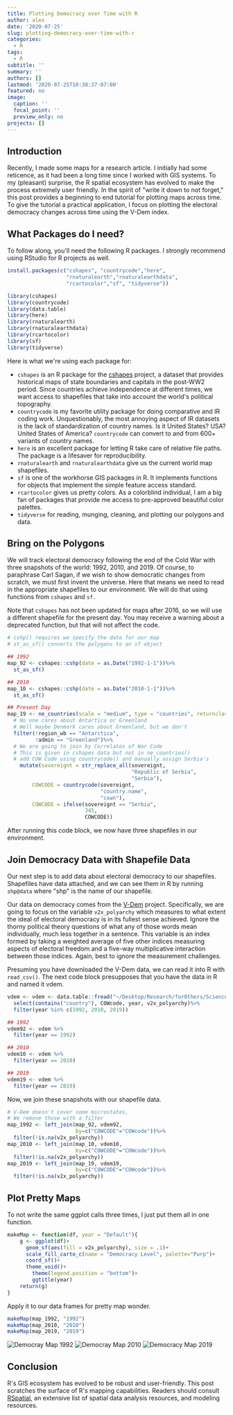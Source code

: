 ```yaml
---
title: Plotting Democracy over Time with R
author: alex
date: '2020-07-25'
slug: plotting-democracy-over-time-with-r
categories:
  - R
tags:
  - R
subtitle: ''
summary: ''
authors: []
lastmod: '2020-07-25T10:38:37-07:00'
featured: no
image:
  caption: ''
  focal_point: ''
  preview_only: no
projects: []
---
```


## Introduction 

Recently, I made some maps for a research article. I initially had some reticence, as it had been a long time since I worked with GIS systems. To my (pleasant) surprise, the R spatial ecosystem has evolved to make the process extremely user friendly. In the spirit of "write it down to not forget," this post provides a beginning to end tutorial for plotting maps across time. To give the tutorial a practical application, I focus on plotting the electoral democracy changes across time using the V-Dem index. 

## What Packages do I need?

To follow along, you'll need the following R packages. I strongly recommend using RStudio for R projects as well. 


```r
install.packages(c("cshapes", "countrycode","here",
                   "rnaturalearth","rnaturalearthdata",
                   "rcartocolor","sf", "tidyverse"))
```


```r
library(cshapes)
library(countrycode)
library(data.table)
library(here)
library(rnaturalearth)
library(rnaturalearthdata)
library(rcartocolor)
library(sf)
library(tidyverse)
```

Here is what we're using each package for: 

- `cshapes` is an R package for the [cshapes](http://nils.weidmann.ws/projects/cshapes.html) project, a dataset that provides historical maps of state boundaries and capitals in the post-WW2 period. Since countries achieve independence at different times, we want access to shapefiles that take into account the world's political topography.  
- `countrycode` is my favorite utility package for doing comparative and IR coding work. Unquestionably, the most annoying aspect of IR datasets is the lack of standardization of country names. Is it United States? USA? United States of America? `countrycode` can convert to and from 600+ variants of country names.
- `here` is an excellent package for letting R take care of relative file paths. The package is a lifesaver for reproducibility. 
- `rnaturalearth` and `rnaturalearthdata` give us the current world map shapefiles. 
- `sf` is one of the workhorse GIS packages in R. It implements functions for objects that implement the simple feature access standard. 
- `rcartocolor` gives us pretty colors. As a colorblind individual, I am a big fan of packages that provide me access to pre-approved beautiful color palettes. 
- `tidyverse` for reading, munging, cleaning, and plotting our polygons and data. 

## Bring on the Polygons 

We will track electoral democracy following the end of the Cold War with three snapshots of the world: 1992, 2010, and 2019. Of course, to paraphrase Carl Sagan, if we wish to show democratic changes from scratch, we must first invent the universe. Here that means we need to read in the appropriate shapefiles to our environment. We will do that using functions from `cshapes` and `sf.` 

Note that `cshapes` has not been updated for maps after 2016, so we will use a different shapefile for the present day. You may receive a warning about a deprecated function, but that will not affect the code. 


```r
# cshp() requires we specify the date for our map 
# st_as_sf() converts the polygons to an sf object

## 1992 
map_92 <- cshapes::cshp(date = as.Date("1992-1-1"))%>%
  st_as_sf()

## 2010 
map_10 <- cshapes::cshp(date = as.Date("2010-1-1"))%>%
  st_as_sf()

## Present Day 
map_19 <- ne_countries(scale = "medium", type = "countries", returnclass = "sf")%>%
  # No one cares about Antartica or Greenland 
  # Well maybe Denmark cares about Greenland, but we don't
  filter(!region_wb == "Antarctica",
         !admin == "Greenland")%>%
  # We are going to join by Correlates of War Code 
  # This is given in cshapes data but not in ne_countries()
  # add COW Code using countrycode() and manually assign Serbia's
    mutate(sovereignt = str_replace_all(sovereignt,
                                        "Republic of Serbia", 
                                        "Serbia"),
        COWCODE = countrycode(sovereignt, 
                              "country.name", 
                              "cown"),
        COWCODE = ifelse(sovereignt == "Serbia", 
                         345, 
                         COWCODE))
```

After running this code block, we now have three shapefiles in our environment. 

## Join Democracy Data with Shapefile Data 

Our next step is to add data about electoral democracy to our shapefiles. Shapefiles have data attached, and we can see them in R by running `shp@data` where "shp" is the name of our shapefile. 

Our data on democracy comes from the [V-Dem](https://www.v-dem.net) project. Specifically, we are going to focus on the variable `v2x_polyarchy` which measures to what extent the ideal of electoral democracy is in its fullest sense achieved. Ignore the thorny political theory questions of what any of those words mean individually, much less together in a sentence. This variable is an index formed by taking a weighted average of five other indices measuring aspects of electoral freedom and a five-way multiplicative interaction between those indices. Again, best to ignore the measurement challenges. 

Presuming you have downloaded the V-Dem data, we can read it into R with `read_csv()`. The next code block presupposes that you have the data in R and named it vdem. 


```r
vdem <- vdem <- data.table::fread("~/Desktop/Research/forOthers/Science_Susan/data/V-Dem-CY-Core-v10.csv")%>%
  select(contains("country"), COWcode, year, v2x_polyarchy)%>%
  filter(year %in% c(1992, 2010, 2019))
```


```r
## 1992
vdem92 <- vdem %>% 
  filter(year == 1992)

## 2010 
vdem10 <- vdem %>% 
  filter(year == 2010)

## 2019
vdem19 <- vdem %>% 
  filter(year == 2019)
```

Now, we join these snapshots with our shapefile data. 


```r
# V-Dem doesn't cover some microstates, 
# We remove those with a filter 
map_1992 <- left_join(map_92, vdem92, 
                      by=c("COWCODE"="COWcode"))%>%
  filter(!is.na(v2x_polyarchy))
map_2010 <- left_join(map_10, vdem10, 
                      by=c("COWCODE"="COWcode"))%>%
  filter(!is.na(v2x_polyarchy))
map_2019 <- left_join(map_19, vdem19, 
                      by=c("COWCODE"="COWcode"))%>%
  filter(!is.na(v2x_polyarchy))
```

## Plot Pretty Maps

To not write the same ggplot calls three times, I just put them all in one function. 


```r
makeMap <- function(df, year = "Default"){
    g <- ggplot(df)+ 
      geom_sf(aes(fill = v2x_polyarchy), size = .1)+
      scale_fill_carto_c(name = "Democracy Level", palette="Purp")+
      coord_sf()+
      theme_void()+
        theme(legend.position = "bottom")+
        ggtitle(year)
    return(g)
}
```

Apply it to our data frames for pretty map wonder. 


```r
makeMap(map_1992, "1992")
makeMap(map_2010, "2010")
makeMap(map_2019, "2019")
```

![Democray Map 1992](/post/2020-07-25-plotting-democracy-over-time-with-r.en_files/map92.png)
![Democray Map 2010](/post/2020-07-25-plotting-democracy-over-time-with-r.en_files/map2010.png)
![Democracy Map 2019](/post/2020-07-25-plotting-democracy-over-time-with-r.en_files/map2019.png)

## Conclusion 

R's GIS ecosystem has evolved to be robust and user-friendly. This post scratches the surface of R's mapping capabilities. Readers should consult [RSpatial](https://rspatial.org/), an extensive list of spatial data analysis resources, and modeling resources. 
